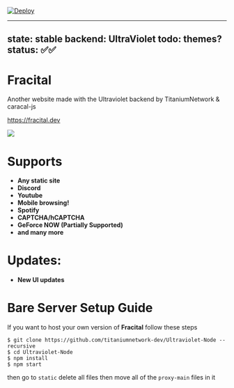 [![Deploy](https://www.herokucdn.com/deploy/button.svg)](https://heroku.com/deploy?template=https://github.com/spareaccoun1/fracital-proxy/)




---
state: stable
backend: UltraViolet
todo: themes?
status: ✅✅
---


# Fracital
Another website made with the Ultraviolet backend by TitaniumNetwork & caracal-js

https://fracital.dev

[![](https://c5.patreon.com/external/logo/become_a_patron_button.png)](https://www.patreon.com/bePatron?u=69596646)

# Supports
- **Any static site**
- **Discord**
- **Youtube**
- **Mobile browsing!**
- **Spotify**
- **CAPTCHA/hCAPTCHA**
- **GeForce NOW (Partially Supported)**
- **and many more**

# Updates:
- **New UI updates**

# Bare Server Setup Guide
If you want to host your own version of **Fracital** follow these steps
```
$ git clone https://github.com/titaniumnetwork-dev/Ultraviolet-Node --recursive
$ cd Ultraviolet-Node
$ npm install
$ npm start 
```
then go to ```static``` delete all files then move all of the ```proxy-main``` files in it
